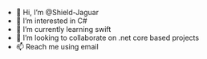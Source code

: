 - 👋 Hi, I’m @Shield-Jaguar
- 👀 I’m interested in C#
- 🌱 I’m currently learning swift
- 💞️ I’m looking to collaborate on .net core based projects
- 📫 Reach me using email

<!---
Shield-Jaguar/Shield-Jaguar is a ✨ special ✨ repository because its `README.md` (this file) appears on your GitHub profile.
You can click the Preview link to take a look at your changes.
--->
